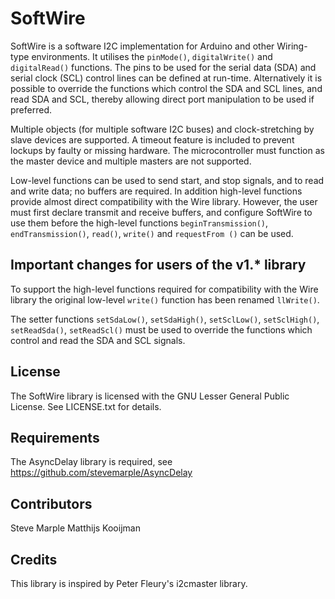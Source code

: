 SoftWire
========

SoftWire is a software I2C implementation for Arduino and other
Wiring-type environments. It utilises the `pinMode()`,
`digitalWrite()` and `digitalRead()` functions. The pins to be used
for the serial data (SDA) and serial clock (SCL) control lines can be
defined at run-time. Alternatively it is possible to override the
functions which control the SDA and SCL lines, and read SDA and SCL,
thereby allowing direct port manipulation to be used if preferred.

Multiple objects (for multiple software I2C buses) and
clock-stretching by slave devices are supported. A timeout feature is
included to prevent lockups by faulty or missing hardware. The
microcontroller must function as the master device and multiple
masters are not supported.

Low-level functions can be used to send start, and stop signals, and
to read and write data; no buffers are required. In addition
high-level functions provide almost direct compatibility with the Wire
library. However, the user must first declare transmit and receive
buffers, and configure SoftWire to use them before the high-level
functions `beginTransmission()`, `endTransmission()`, `read()`, `write()` and
`requestFrom ()` can be used.

## Important changes for users of the v1.* library

To support the high-level functions required for compatibility with
the Wire library the original low-level `write()` function has been
renamed `llWrite()`.

The setter functions `setSdaLow()`, `setSdaHigh()`, `setSclLow()`,
`setSclHigh()`, `setReadSda()`, `setReadScl()` must be used to
override the functions which control and read the SDA and SCL signals.


License
-------

The SoftWire library is licensed with the GNU Lesser General Public
License. See LICENSE.txt for details.


Requirements
------------

The AsyncDelay library is required, see https://github.com/stevemarple/AsyncDelay

Contributors
------------

Steve Marple
Matthijs Kooijman

Credits
-------

This library is inspired by Peter Fleury's i2cmaster library.
